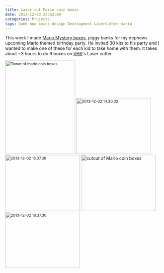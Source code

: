 ```yaml
---
title: Laser cut Mario coin boxes 
date: 2013-12-03 23:53:00
categories: Projects 
tags: bank box coins design Development LaserCutter mario
---
```

This week I made <a href="http://www.mariowiki.com/%3F_Block">Mario Mystery boxes</a>, piggy banks for my nephews upcoming Mario themed birthday party. He invited 30 kits to his party and I wanted to make one of these for each kid to take home with them. It takes about ~3 hours to do 9 boxes on <a href="http://vancouver.hackspace.ca/wp/">VHS</a>'s Laser cutter

<img class="alignnone size-medium wp-image-3525" style="font-size: 12px; line-height: 18px;" alt="Tower of mario coin boxes " src="/public/uploads/2013/12/2013-12-03-22.31.52-225x300.jpg" width="225" height="300" /> <img class="alignnone  wp-image-3529" style="font-size: 12px; line-height: 18px;" alt="2013-12-02 14.20.02" src="/public/uploads/2013/12/2013-12-02-14.20.02-300x225.jpg" width="240" height="180" /> <img class="alignnone  wp-image-3528" style="font-size: 12px; line-height: 18px;" alt="2013-12-02 15.37.38" src="/public/uploads/2013/12/2013-12-02-15.37.38-300x225.jpg" width="240" height="180" /> <a href="/public/uploads/2013/12/2013-12-02-16.59.35.jpg"><img class="alignnone  wp-image-3527" alt="cutout of Mario coin boxes " src="/public/uploads/2013/12/2013-12-02-16.59.35-300x225.jpg" width="240" height="180" /></a>   <img class="alignnone  wp-image-3526" style="font-size: 12px; line-height: 18px;" alt="2013-12-02 18.37.30" src="/public/uploads/2013/12/2013-12-02-18.37.30-300x225.jpg" width="240" height="180" />
